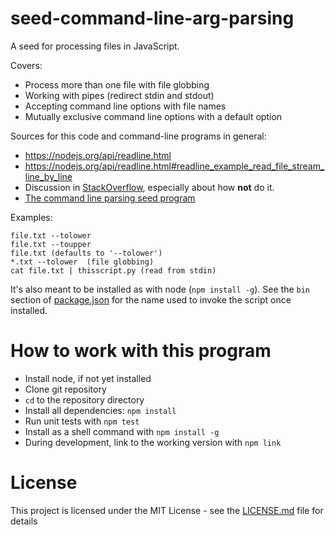# seed-command-line-arg-parsing

A seed for processing files in JavaScript.

Covers:

- Process more than one file with file globbing
- Working with pipes (redirect stdin and stdout)
- Accepting command line options with file names
- Mutually exclusive command line options with a default option

Sources for this code and command-line programs in general:

- https://nodejs.org/api/readline.html
- https://nodejs.org/api/readline.html#readline_example_read_file_stream_line_by_line
- Discussion in [StackOverflow](https://stackoverflow.com/questions/6156501/read-a-file-one-line-at-a-time-in-node-js),
  especially about how **not** do it.
- [The command line parsing seed program](https://github.com/cgarbin/seed-javascript-command-line-arg-parsing)

Examples:

```
file.txt --tolower
file.txt --toupper
file.txt (defaults to '--tolower')
*.txt --tolower  (file globbing)
cat file.txt | thisscript.py (read from stdin)
```

It's also meant to be installed as with node (`npm install -g`). See the `bin` section
of [package.json](package.json) for the name used to invoke the script once installed.

# How to work with this program

- Install node, if not yet installed
- Clone git repository
- `cd` to the repository directory
- Install all dependencies: `npm install`
- Run unit tests with `npm test`
- Install as a shell command with `npm install -g`
- During development, link to the working version with `npm link`

# License

This project is licensed under the MIT License - see the [LICENSE.md](LICENSE.md) file for details
